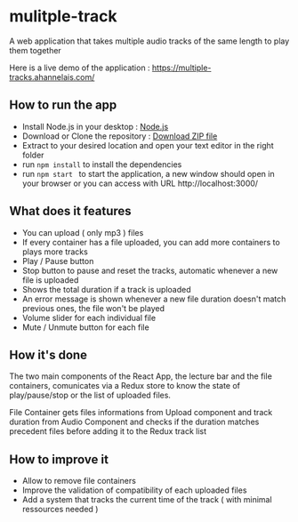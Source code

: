 # mulitple-track

A web application that takes multiple audio tracks of the same length to play them together

Here is a live demo of the application : https://multiple-tracks.ahannelais.com/

## How to run the app

- Install Node.js in your desktop : [Node.js](https://nodejs.org/en/)
- Download or Clone the repository : [Download ZIP file](https://github.com/AHannelais/mulitple-tracks/archive/master.zip)
- Extract to your desired location and open your text editor in the right folder
- run `npm install` to install the dependencies
- run `npm start ` to start the application, a new window should open in your browser or you can access with URL http://localhost:3000/

## What does it features

- You can upload ( only mp3 ) files
- If every container has a file uploaded, you can add more containers to plays more tracks
- Play / Pause button
- Stop button to pause and reset the tracks, automatic whenever a new file is uploaded
- Shows the total duration if a track is uploaded
- An error message is shown whenever a new file duration doesn't match previous ones, the file won't be played
- Volume slider for each individual file
- Mute / Unmute button for each file

## How it's done

The two main components of the React App, the lecture bar and the file containers, comunicates via a Redux store to know the state of play/pause/stop or the list of uploaded files.

File Container gets files informations from Upload component and track duration from Audio Component and checks if the duration matches precedent files before adding it to the Redux track list

## How to improve it

- Allow to remove file containers
- Improve the validation of compatibility of each uploaded files
- Add a system that tracks the current time of the track ( with minimal ressources needed )
